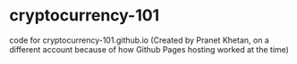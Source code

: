 # cryptocurrency-101
 code for cryptocurrency-101.github.io (Created by Pranet Khetan, on a different account because of how Github Pages hosting worked at the time)
